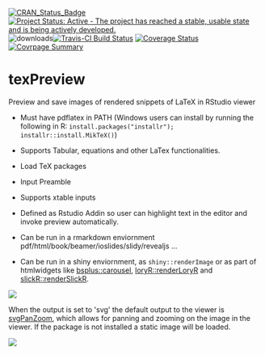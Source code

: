 [![CRAN\_Status\_Badge](https://www.r-pkg.org/badges/version/texPreview)](https://cran.r-project.org/package=texPreview)
[![Project Status: Active - The project has reached a stable, usable state and is being actively developed.](http://www.repostatus.org/badges/0.1.0/active.svg)](http://www.repostatus.org/#active) 
![downloads](http://cranlogs.r-pkg.org/badges/texPreview)[![Travis-CI Build Status](https://travis-ci.org/metrumresearchgroup/texPreview.svg?branch=master)](https://travis-ci.org/metrumresearchgroup/texPreview)
[![Coverage Status](https://img.shields.io/codecov/c/github/metrumresearchgroup/texPreview/master.svg)](https://codecov.io/github/metrumresearchgroup/texPreview?branch=master)
[![Covrpage Summary](https://img.shields.io/badge/covrpage-Last_Build_2018_10_10-brightgreen.svg)](http://tinyurl.com/ybkr8fsu)

# texPreview

Preview and save images of rendered snippets of LaTeX in RStudio viewer

  - Must have pdflatex in PATH (Windows users can install by running the following in R: `install.packages("installr"); installr::install.MikTeX()`)
  
  - Supports Tabular, equations and other LaTex functionalities.
  - Load TeX packages 
  - Input Preamble
  
  - Supports xtable inputs
  
  - Defined as Rstudio Addin so user can highlight text in the editor and invoke preview automatically.
  
  - Can be run in a rmarkdown enviornment pdf/html/book/beamer/ioslides/slidy/revealjs ...
  
  - Can be run in a shiny enviornment, as `shiny::renderImage` or as part of htmlwidgets like [bsplus::carousel](https://github.com/ijlyttle/bsplus),  [loryR::renderLoryR](https://github.com/timelyportfolio/loryR) and [slickR::renderSlickR](https://github.com/metrumresearchgroup/slickR).

![](https://github.com/metrumresearchgroup/texPreview/blob/master/Miscellaneous/Multimedia/texPreview.gif?raw=true)

When the output is set to 'svg' the default output to the viewer is [svgPanZoom](https://github.com/timelyportfolio/svgPanZoom), which allows for panning and zooming on the image in the viewer. If the package is not installed a static image will be loaded. 

![](https://github.com/metrumresearchgroup/texPreview/blob/master/Miscellaneous/Multimedia/texPreviewPanZoom.gif?raw=true)
